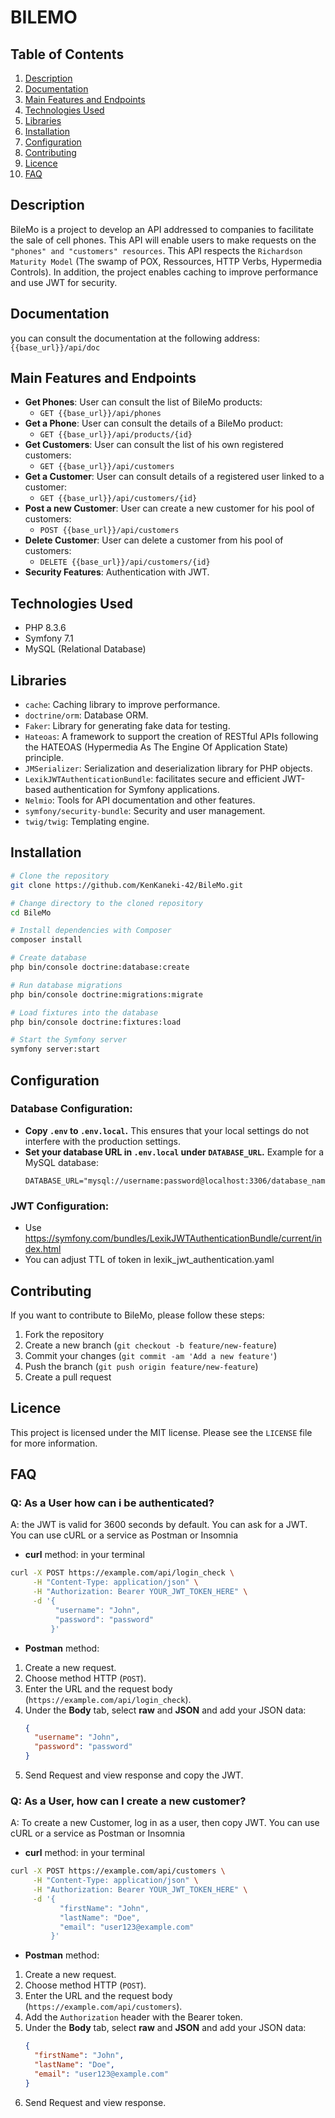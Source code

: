 # BILEMO

## Table of Contents

1. [Description](#description)
2. [Documentation](#documentation)
2. [Main Features and Endpoints](#main-features-and-endpoints)
3. [Technologies Used](#technologies-used)
4. [Libraries](#libraries)
5. [Installation](#installation)
6. [Configuration](#configuration)
7. [Contributing](#contributing)
8. [Licence](#licence)
8. [FAQ](#faq)

## Description

BileMo is a project to develop an API addressed to companies to facilitate the sale of cell phones. This API will enable users to make requests on the `"phones" and "customers" resources`. This API respects the `Richardson Maturity Model` (The swamp of POX, Ressources, HTTP Verbs, Hypermedia Controls). In addition, the project enables caching to improve performance and use JWT for security.

## Documentation

you can consult the documentation at the following address: `{{base_url}}/api/doc`

## Main Features and Endpoints
- **Get Phones**: User can consult the list of BileMo products:
  - `GET {{base_url}}/api/phones`
- **Get a Phone**: User can consult the details of a BileMo product:
  - `GET {{base_url}}/api/products/{id}`
- **Get Customers**: User can consult the list of his own registered customers:
  - `GET {{base_url}}/api/customers`
- **Get a Customer**: User can consult details of a registered user linked to a customer:
  - `GET {{base_url}}/api/customers/{id}`
- **Post a new Customer**: User can create a new customer for his pool of customers:
  - `POST {{base_url}}/api/customers`
- **Delete Customer**: User can delete a customer from his pool of customers:
  - `DELETE {{base_url}}/api/customers/{id}`
- **Security Features**:  Authentication with JWT.

## Technologies Used

- PHP 8.3.6
- Symfony 7.1
- MySQL (Relational Database)

## Libraries

- `cache`: Caching library to improve performance.
- `doctrine/orm`: Database ORM.
- `Faker`: Library for generating fake data for testing.
- `Hateoas`: A framework to support the creation of RESTful APIs following the HATEOAS (Hypermedia As The Engine Of Application State) principle.
- `JMSerializer`: Serialization and deserialization library for PHP objects.
- `LexikJWTAuthenticationBundle`: facilitates secure and efficient JWT-based authentication for Symfony applications.
- `Nelmio`: Tools for API documentation and other features.
- `symfony/security-bundle`: Security and user management.
- `twig/twig`: Templating engine.

## Installation

```bash
# Clone the repository
git clone https://github.com/KenKaneki-42/BileMo.git

# Change directory to the cloned repository
cd BileMo

# Install dependencies with Composer
composer install

# Create database
php bin/console doctrine:database:create

# Run database migrations
php bin/console doctrine:migrations:migrate

# Load fixtures into the database
php bin/console doctrine:fixtures:load

# Start the Symfony server
symfony server:start
```

## Configuration

### Database Configuration:
- **Copy `.env` to `.env.local`.**
  This ensures that your local settings do not interfere with the production settings.
- **Set your database URL in `.env.local` under `DATABASE_URL`.**
  Example for a MySQL database:
  ```plaintext
  DATABASE_URL="mysql://username:password@localhost:3306/database_name"

### JWT Configuration:
- Use https://symfony.com/bundles/LexikJWTAuthenticationBundle/current/index.html
- You can adjust TTL of token in lexik_jwt_authentication.yaml

## Contributing

If you want to contribute to BileMo, please follow these steps:

1. Fork the repository
2. Create a new branch (`git checkout -b feature/new-feature`)
3. Commit your changes (`git commit -am 'Add a new feature'`)
4. Push the branch (`git push origin feature/new-feature`)
5. Create a pull request

## Licence

This project is licensed under the MIT license. Please see the `LICENSE` file for more information.

## FAQ

### Q: As a User how can i be authenticated?

A: the JWT is valid for 3600 seconds by default. You can ask for a JWT. You can use cURL or a service as Postman or Insomnia

  - **curl** method: in your terminal
```bash
curl -X POST https://example.com/api/login_check \
     -H "Content-Type: application/json" \
     -H "Authorization: Bearer YOUR_JWT_TOKEN_HERE" \
     -d '{
          "username": "John",
          "password": "password"
         }'
```
  - **Postman** method:
1. Create a new request.
2. Choose method HTTP (`POST`).
3. Enter the URL and the request body (`https://example.com/api/login_check`).
4. Under the **Body** tab, select **raw** and **JSON** and add your JSON data:
   ```json
   {
     "username": "John",
     "password": "password"
   }
6. Send Request and view response and copy the JWT.

### Q: As a User, how can I create a new customer?

A: To create a new Customer, log in as a user, then copy JWT. You can use cURL or a service as Postman or Insomnia

  - **curl** method: in your terminal
```bash
curl -X POST https://example.com/api/customers \
     -H "Content-Type: application/json" \
     -H "Authorization: Bearer YOUR_JWT_TOKEN_HERE" \
     -d '{
           "firstName": "John",
           "lastName": "Doe",
           "email": "user123@example.com"
         }'
```
  - **Postman** method:
1. Create a new request.
2. Choose method HTTP (`POST`).
3. Enter the URL and the request body (`https://example.com/api/customers`).
4. Add the `Authorization` header with the Bearer token.
5. Under the **Body** tab, select **raw** and **JSON** and add your JSON data:
   ```json
   {
     "firstName": "John",
     "lastName": "Doe",
     "email": "user123@example.com"
   }
6. Send Request and view response.
